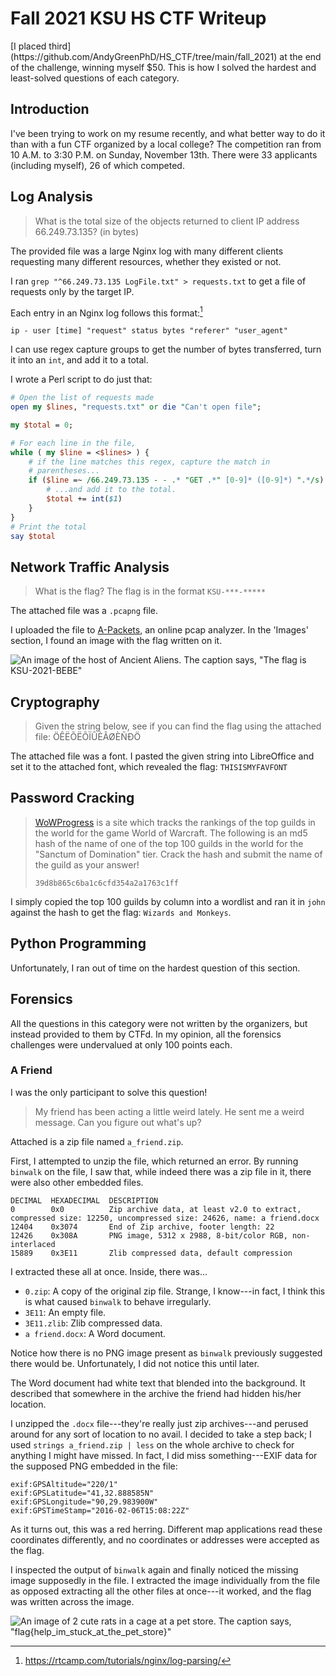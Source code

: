 # Fall 2021 KSU HS CTF Writeup

<summary>[I placed
third](https://github.com/AndyGreenPhD/HS_CTF/tree/main/fall_2021)
at the end of the challenge, winning myself $50. This is how
I solved the hardest and least-solved questions of each
category.</summary>

## Introduction

I've been trying to work on my resume recently, and what
better way to do it than with a fun CTF organized by a local
college? The competition ran from 10 A.M. to 3:30 P.M. on
Sunday, November 13th. There were 33 applicants (including
myself), 26 of which competed.

## Log Analysis

> What is the total size of the objects returned to client
> IP address 66.249.73.135? (in bytes)

The provided file was a large Nginx log with many
different clients requesting many different resources,
whether they existed or not.

I ran `grep "^66.249.73.135 LogFile.txt" > requests.txt` to
get a file of requests only by the target IP.

Each entry in an Nginx log follows this format:[^format]

```
ip - user [time] "request" status bytes "referer" "user_agent"
```

I can use regex capture groups to get the number of bytes
transferred, turn it into an `int`, and add it to a total.

I wrote a Perl script to do just that:
```perl
# Open the list of requests made
open my $lines, "requests.txt" or die "Can't open file";

my $total = 0;

# For each line in the file,
while ( my $line = <$lines> ) {
    # if the line matches this regex, capture the match in
    # parentheses...
    if ($line =~ /66.249.73.135 - - .* "GET .*" [0-9]* ([0-9]*) ".*/s) {
        # ...and add it to the total.
        $total += int($1)
    }
}
# Print the total
say $total
```

## Network Traffic Analysis

> What is the flag?
> The flag is in the format `KSU-***-*****`

The attached file was a `.pcapng` file.

I uploaded the file to [A-Packets](https://apackets.com/),
an online pcap analyzer. In the 'Images' section, I found an
image with the flag written on it.

![An image of the host of Ancient Aliens. The caption says,
"The flag is `KSU-2021-BEBE`"](network-traffic-analysis.jpg)

## Cryptography

> Given the string below, see if you can find the flag using
> the attached file:
> ÖÊËÕËÕÏÛÈÃØÈÑÐÖ

The attached file was a font. I pasted the given string into
LibreOffice and set it to the attached font, which revealed
the flag: `THISISMYFAVFONT`

## Password Cracking

> [WoWProgress](https://www.wowprogress.com/) is a site
> which tracks the rankings of the top guilds in the world
> for the game World of Warcraft. The following is an md5
> hash of the name of one of the top 100 guilds in the world
> for the "Sanctum of Domination" tier.  Crack the hash and
> submit the name of the guild as your answer! 
>
> `39d8b865c6ba1c6cfd354a2a1763c1ff`

I simply copied the top 100 guilds by column into a wordlist
and ran it in `john` against the hash to get the flag:
`Wizards and Monkeys`.

## Python Programming

Unfortunately, I ran out of time on the hardest question of
this section.

## Forensics

All the questions in this category were not written by the
organizers, but instead provided to them by CTFd. In my
opinion, all the forensics challenges were undervalued at
only 100 points each.

### A Friend

I was the only participant to solve this question!

> My friend has been acting a little weird lately. He sent
> me a weird message. Can you figure out what's up?

Attached is a zip file named `a_friend.zip`.

First, I attempted to unzip the file, which returned an
error. By running `binwalk` on the file, I saw that, while
indeed there was a zip file in it, there were also other
embedded files.
```
DECIMAL  HEXADECIMAL  DESCRIPTION
0        0x0          Zip archive data, at least v2.0 to extract, compressed size: 12250, uncompressed size: 24626, name: a friend.docx
12404    0x3074       End of Zip archive, footer length: 22
12426    0x308A       PNG image, 5312 x 2988, 8-bit/color RGB, non-interlaced
15889    0x3E11       Zlib compressed data, default compression
```

I extracted these all at once. Inside, there was...

* `0.zip`: A copy of the original zip file. Strange, I
  know---in fact, I think this is what caused `binwalk` to
  behave irregularly.
* `3E11`: An empty file.
* `3E11.zlib`: Zlib compressed data.
* `a friend.docx`: A Word document.

Notice how there is no PNG image present as `binwalk`
previously suggested there would be. Unfortunately, I did
not notice this until later.

The Word document had white text that blended into the
background. It described that somewhere in the archive the
friend had hidden his/her location.
    
I unzipped the `.docx` file---they're really just zip
archives---and perused around for any sort of location to no
avail. I decided to take a step back; I used `strings
a_friend.zip | less` on the whole archive to check for
anything I might have missed. In fact, I did miss
something---EXIF data for the supposed PNG embedded in the
file:
```
exif:GPSAltitude="220/1"
exif:GPSLatitude="41,32.888585N"
exif:GPSLongitude="90,29.983900W"
exif:GPSTimeStamp="2016-02-06T15:08:22Z"
```

As it turns out, this was a red herring. Different map
applications read these coordinates differently, and no
coordinates or addresses were accepted as the flag.

I inspected the output of `binwalk` again and finally
noticed the missing image supposedly in the file. I
extracted the image individually from the file as opposed
extracting all the other files at once---it worked, and the
flag was written across the image.

![An image of 2 cute rats in a cage at a pet store. The
caption says,
"`flag{help_im_stuck_at_the_pet_store}`"](a-friend.png "A
Friend Flag")

[^format]: https://rtcamp.com/tutorials/nginx/log-parsing/
